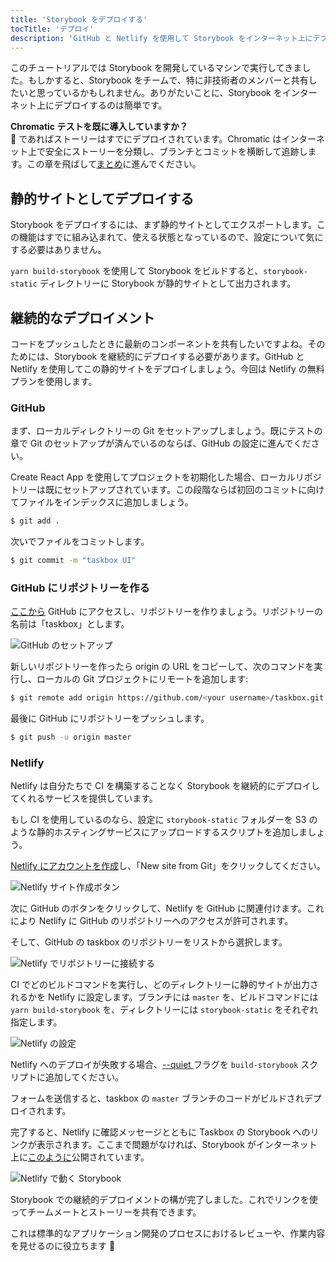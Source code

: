 ```yaml
---
title: 'Storybook をデプロイする'
tocTitle: 'デプロイ'
description: 'GitHub と Netlify を使用して Storybook をインターネット上にデプロイする'
---
```


このチュートリアルでは Storybook を開発しているマシンで実行してきました。もしかすると、Storybook をチームで、特に非技術者のメンバーと共有したいと思っているかもしれません。ありがたいことに、Storybook をインターネット上にデプロイするのは簡単です。

<div class="aside">
<strong>Chromatic テストを既に導入していますか？</strong>
<br/>
🎉 であればストーリーはすでにデプロイされています。Chromatic はインターネット上で安全にストーリーを分類し、ブランチとコミットを横断して追跡します。この章を飛ばして<a href="/react/en/conclusion">まとめ</a>に進んでください。
</div>

## 静的サイトとしてデプロイする

Storybook をデプロイするには、まず静的サイトとしてエクスポートします。この機能はすでに組み込まれて、使える状態となっているので、設定について気にする必要はありません。

`yarn build-storybook` を使用して Storybook をビルドすると、`storybook-static` ディレクトリーに Storybook が静的サイトとして出力されます。

## 継続的なデプロイメント

コードをプッシュしたときに最新のコンポーネントを共有したいですよね。そのためには、Storybook を継続的にデプロイする必要があります。GitHub と Netlify を使用してこの静的サイトをデプロイしましょう。今回は Netlify の無料プランを使用します。

### GitHub

まず、ローカルディレクトリーの Git をセットアップしましょう。既にテストの章で Git のセットアップが済んでいるのならば、GitHub の設定に進んでください。

Create React App を使用してプロジェクトを初期化した場合、ローカルリポジトリーは既にセットアップされています。この段階ならば初回のコミットに向けてファイルをインデックスに追加しましょう。

```bash
$ git add .
```

次いでファイルをコミットします。

```bash
$ git commit -m "taskbox UI"
```

### GitHub にリポジトリーを作る

[ここから](https://github.com/new) GitHub にアクセスし、リポジトリーを作りましょう。リポジトリーの名前は「taskbox」とします。

![GitHub のセットアップ](/intro-to-storybook/github-create-taskbox.png)

新しいリポジトリーを作ったら origin の URL をコピーして、次のコマンドを実行し、ローカルの Git プロジェクトにリモートを追加します:

```bash
$ git remote add origin https://github.com/<your username>/taskbox.git
```

最後に GitHub にリポジトリーをプッシュします。

```bash
$ git push -u origin master
```

### Netlify

Netlify は自分たちで CI を構築することなく Storybook を継続的にデプロイしてくれるサービスを提供しています。

<div class="aside">
もし CI を使用しているのなら、設定に <code>storybook-static</code> フォルダーを S3 のような静的ホスティングサービスにアップロードするスクリプトを追加しましょう。
</div>

[Netlify にアカウントを作成](https://app.netlify.com/start)し、「New site from Git」をクリックしてください。

![Netlify サイト作成ボタン](/intro-to-storybook/netlify-create-site.png)

次に GitHub のボタンをクリックして、Netlify を GitHub に関連付けます。これにより Netlify に GitHub のリポジトリーへのアクセスが許可されます。

そして、GitHub の taskbox のリポジトリーをリストから選択します。

![Netlify でリポジトリーに接続する](/intro-to-storybook/netlify-account-picker.png)

CI でどのビルドコマンドを実行し、どのディレクトリーに静的サイトが出力されるかを Netlify に設定します。ブランチには `master` を、ビルドコマンドには `yarn build-storybook` を、ディレクトリーには `storybook-static` をそれぞれ指定します。

![Netlify の設定](/intro-to-storybook/netlify-settings.png)

<div class="aside">
<p>Netlify へのデプロイが失敗する場合、<a href="https://storybook.js.org/docs/configurations/cli-options/#for-build-storybook">--quiet </a> フラグを <code>build-storybook</code> スクリプトに追加してください。</p>
</div>

フォームを送信すると、taskbox の `master` ブランチのコードがビルドされデプロイされます。

完了すると、Netlify に確認メッセージとともに Taskbox の Storybook へのリンクが表示されます。ここまで問題がなければ、Storybook がインターネット上に[このように](https://clever-banach-415c03.netlify.com/)公開されています。

![Netlify で動く Storybook](/intro-to-storybook/netlify-storybook-deploy.png)

Storybook での継続的デプロイメントの構が完了しました。これでリンクを使ってチームメートとストーリーを共有できます。

これは標準的なアプリケーション開発のプロセスにおけるレビューや、作業内容を見せるのに役立ちます 💅
